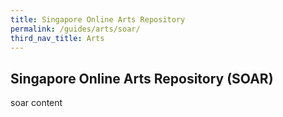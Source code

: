 ```yaml
---
title: Singapore Online Arts Repository
permalink: /guides/arts/soar/
third_nav_title: Arts
---
```

## Singapore Online Arts Repository (SOAR)

soar content